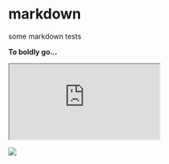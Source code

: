 # markdown
some markdown tests

<b>To boldly go...</b>
<iframe src="https://raw.github.com/ggolden/markdown/main/1.md" title="File 1"></iframe>

<img src="http://www.plantuml.com/plantuml/proxy?src=https://raw.github.com/ggolden/markdown/main/test.puml"></img>
